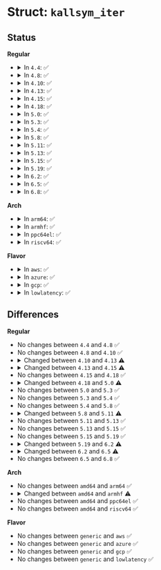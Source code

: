 # Struct: <code>kallsym_iter</code>

## Status
<b>Regular</b>
<ul>
<li>
<details>
<summary>In <code>4.4</code>: ✅</summary>

```c
struct kallsym_iter {
    loff_t pos;
    long unsigned int value;
    unsigned int nameoff;
    char type;
    char name[128];
    char module_name[56];
    int exported;
};
```
</details>
</li>
<li>
<details>
<summary>In <code>4.8</code>: ✅</summary>

```c
struct kallsym_iter {
    loff_t pos;
    long unsigned int value;
    unsigned int nameoff;
    char type;
    char name[128];
    char module_name[56];
    int exported;
};
```
</details>
</li>
<li>
<details>
<summary>In <code>4.10</code>: ✅</summary>

```c
struct kallsym_iter {
    loff_t pos;
    long unsigned int value;
    unsigned int nameoff;
    char type;
    char name[128];
    char module_name[56];
    int exported;
};
```
</details>
</li>
<li>
<details>
<summary>In <code>4.13</code>: ✅</summary>

```c
struct kallsym_iter {
    loff_t pos;
    loff_t pos_mod_end;
    long unsigned int value;
    unsigned int nameoff;
    char type;
    char name[128];
    char module_name[56];
    int exported;
};
```
</details>
</li>
<li>
<details>
<summary>In <code>4.15</code>: ✅</summary>

```c
struct kallsym_iter {
    loff_t pos;
    loff_t pos_mod_end;
    loff_t pos_ftrace_mod_end;
    long unsigned int value;
    unsigned int nameoff;
    char type;
    char name[128];
    char module_name[56];
    int exported;
    int show_value;
};
```
</details>
</li>
<li>
<details>
<summary>In <code>4.18</code>: ✅</summary>

```c
struct kallsym_iter {
    loff_t pos;
    loff_t pos_mod_end;
    loff_t pos_ftrace_mod_end;
    long unsigned int value;
    unsigned int nameoff;
    char type;
    char name[128];
    char module_name[56];
    int exported;
    int show_value;
};
```
</details>
</li>
<li>
<details>
<summary>In <code>5.0</code>: ✅</summary>

```c
struct kallsym_iter {
    loff_t pos;
    loff_t pos_arch_end;
    loff_t pos_mod_end;
    loff_t pos_ftrace_mod_end;
    long unsigned int value;
    unsigned int nameoff;
    char type;
    char name[128];
    char module_name[56];
    int exported;
    int show_value;
};
```
</details>
</li>
<li>
<details>
<summary>In <code>5.3</code>: ✅</summary>

```c
struct kallsym_iter {
    loff_t pos;
    loff_t pos_arch_end;
    loff_t pos_mod_end;
    loff_t pos_ftrace_mod_end;
    long unsigned int value;
    unsigned int nameoff;
    char type;
    char name[128];
    char module_name[56];
    int exported;
    int show_value;
};
```
</details>
</li>
<li>
<details>
<summary>In <code>5.4</code>: ✅</summary>

```c
struct kallsym_iter {
    loff_t pos;
    loff_t pos_arch_end;
    loff_t pos_mod_end;
    loff_t pos_ftrace_mod_end;
    long unsigned int value;
    unsigned int nameoff;
    char type;
    char name[128];
    char module_name[56];
    int exported;
    int show_value;
};
```
</details>
</li>
<li>
<details>
<summary>In <code>5.8</code>: ✅</summary>

```c
struct kallsym_iter {
    loff_t pos;
    loff_t pos_arch_end;
    loff_t pos_mod_end;
    loff_t pos_ftrace_mod_end;
    long unsigned int value;
    unsigned int nameoff;
    char type;
    char name[128];
    char module_name[56];
    int exported;
    int show_value;
};
```
</details>
</li>
<li>
<details>
<summary>In <code>5.11</code>: ✅</summary>

```c
struct kallsym_iter {
    loff_t pos;
    loff_t pos_arch_end;
    loff_t pos_mod_end;
    loff_t pos_ftrace_mod_end;
    loff_t pos_bpf_end;
    long unsigned int value;
    unsigned int nameoff;
    char type;
    char name[128];
    char module_name[56];
    int exported;
    int show_value;
};
```
</details>
</li>
<li>
<details>
<summary>In <code>5.13</code>: ✅</summary>

```c
struct kallsym_iter {
    loff_t pos;
    loff_t pos_arch_end;
    loff_t pos_mod_end;
    loff_t pos_ftrace_mod_end;
    loff_t pos_bpf_end;
    long unsigned int value;
    unsigned int nameoff;
    char type;
    char name[128];
    char module_name[56];
    int exported;
    int show_value;
};
```
</details>
</li>
<li>
<details>
<summary>In <code>5.15</code>: ✅</summary>

```c
struct kallsym_iter {
    loff_t pos;
    loff_t pos_arch_end;
    loff_t pos_mod_end;
    loff_t pos_ftrace_mod_end;
    loff_t pos_bpf_end;
    long unsigned int value;
    unsigned int nameoff;
    char type;
    char name[128];
    char module_name[56];
    int exported;
    int show_value;
};
```
</details>
</li>
<li>
<details>
<summary>In <code>5.19</code>: ✅</summary>

```c
struct kallsym_iter {
    loff_t pos;
    loff_t pos_arch_end;
    loff_t pos_mod_end;
    loff_t pos_ftrace_mod_end;
    loff_t pos_bpf_end;
    long unsigned int value;
    unsigned int nameoff;
    char type;
    char name[128];
    char module_name[56];
    int exported;
    int show_value;
};
```
</details>
</li>
<li>
<details>
<summary>In <code>6.2</code>: ✅</summary>

```c
struct kallsym_iter {
    loff_t pos;
    loff_t pos_arch_end;
    loff_t pos_mod_end;
    loff_t pos_ftrace_mod_end;
    loff_t pos_bpf_end;
    long unsigned int value;
    unsigned int nameoff;
    char type;
    char name[512];
    char module_name[56];
    int exported;
    int show_value;
};
```
</details>
</li>
<li>
<details>
<summary>In <code>6.5</code>: ✅</summary>

```c
struct kallsym_iter {
    loff_t pos;
    loff_t pos_mod_end;
    loff_t pos_ftrace_mod_end;
    loff_t pos_bpf_end;
    long unsigned int value;
    unsigned int nameoff;
    char type;
    char name[512];
    char module_name[56];
    int exported;
    int show_value;
};
```
</details>
</li>
<li>
<details>
<summary>In <code>6.8</code>: ✅</summary>

```c
struct kallsym_iter {
    loff_t pos;
    loff_t pos_mod_end;
    loff_t pos_ftrace_mod_end;
    loff_t pos_bpf_end;
    long unsigned int value;
    unsigned int nameoff;
    char type;
    char name[512];
    char module_name[56];
    int exported;
    int show_value;
};
```
</details>
</li>
</ul>
<b>Arch</b>
<ul>
<li>
<details>
<summary>In <code>arm64</code>: ✅</summary>

```c
struct kallsym_iter {
    loff_t pos;
    loff_t pos_arch_end;
    loff_t pos_mod_end;
    loff_t pos_ftrace_mod_end;
    long unsigned int value;
    unsigned int nameoff;
    char type;
    char name[128];
    char module_name[56];
    int exported;
    int show_value;
};
```
</details>
</li>
<li>
<details>
<summary>In <code>armhf</code>: ✅</summary>

```c
struct kallsym_iter {
    loff_t pos;
    loff_t pos_arch_end;
    loff_t pos_mod_end;
    loff_t pos_ftrace_mod_end;
    long unsigned int value;
    unsigned int nameoff;
    char type;
    char name[128];
    char module_name[60];
    int exported;
    int show_value;
};
```
</details>
</li>
<li>
<details>
<summary>In <code>ppc64el</code>: ✅</summary>

```c
struct kallsym_iter {
    loff_t pos;
    loff_t pos_arch_end;
    loff_t pos_mod_end;
    loff_t pos_ftrace_mod_end;
    long unsigned int value;
    unsigned int nameoff;
    char type;
    char name[128];
    char module_name[56];
    int exported;
    int show_value;
};
```
</details>
</li>
<li>
<details>
<summary>In <code>riscv64</code>: ✅</summary>

```c
struct kallsym_iter {
    loff_t pos;
    loff_t pos_arch_end;
    loff_t pos_mod_end;
    loff_t pos_ftrace_mod_end;
    long unsigned int value;
    unsigned int nameoff;
    char type;
    char name[128];
    char module_name[56];
    int exported;
    int show_value;
};
```
</details>
</li>
</ul>
<b>Flavor</b>
<ul>
<li>
<details>
<summary>In <code>aws</code>: ✅</summary>

```c
struct kallsym_iter {
    loff_t pos;
    loff_t pos_arch_end;
    loff_t pos_mod_end;
    loff_t pos_ftrace_mod_end;
    long unsigned int value;
    unsigned int nameoff;
    char type;
    char name[128];
    char module_name[56];
    int exported;
    int show_value;
};
```
</details>
</li>
<li>
<details>
<summary>In <code>azure</code>: ✅</summary>

```c
struct kallsym_iter {
    loff_t pos;
    loff_t pos_arch_end;
    loff_t pos_mod_end;
    loff_t pos_ftrace_mod_end;
    long unsigned int value;
    unsigned int nameoff;
    char type;
    char name[128];
    char module_name[56];
    int exported;
    int show_value;
};
```
</details>
</li>
<li>
<details>
<summary>In <code>gcp</code>: ✅</summary>

```c
struct kallsym_iter {
    loff_t pos;
    loff_t pos_arch_end;
    loff_t pos_mod_end;
    loff_t pos_ftrace_mod_end;
    long unsigned int value;
    unsigned int nameoff;
    char type;
    char name[128];
    char module_name[56];
    int exported;
    int show_value;
};
```
</details>
</li>
<li>
<details>
<summary>In <code>lowlatency</code>: ✅</summary>

```c
struct kallsym_iter {
    loff_t pos;
    loff_t pos_arch_end;
    loff_t pos_mod_end;
    loff_t pos_ftrace_mod_end;
    long unsigned int value;
    unsigned int nameoff;
    char type;
    char name[128];
    char module_name[56];
    int exported;
    int show_value;
};
```
</details>
</li>
</ul>

## Differences
<b>Regular</b>
<ul>
<li>
No changes between <code>4.4</code> and <code>4.8</code> ✅
</li>
<li>
No changes between <code>4.8</code> and <code>4.10</code> ✅
</li>
<li>
<details>
<summary>Changed between <code>4.10</code> and <code>4.13</code> ⚠️</summary>
<ul>
<li>
<b>Field added. </b>
<code>loff_t pos_mod_end</code>
</li>
</ul>
</details>
</li>
<li>
<details>
<summary>Changed between <code>4.13</code> and <code>4.15</code> ⚠️</summary>
<ul>
<li>
<b>Field added. </b>
<code>loff_t pos_ftrace_mod_end</code>
</li>
<li>
<b>Field added. </b>
<code>int show_value</code>
</li>
</ul>
</details>
</li>
<li>
No changes between <code>4.15</code> and <code>4.18</code> ✅
</li>
<li>
<details>
<summary>Changed between <code>4.18</code> and <code>5.0</code> ⚠️</summary>
<ul>
<li>
<b>Field added. </b>
<code>loff_t pos_arch_end</code>
</li>
</ul>
</details>
</li>
<li>
No changes between <code>5.0</code> and <code>5.3</code> ✅
</li>
<li>
No changes between <code>5.3</code> and <code>5.4</code> ✅
</li>
<li>
No changes between <code>5.4</code> and <code>5.8</code> ✅
</li>
<li>
<details>
<summary>Changed between <code>5.8</code> and <code>5.11</code> ⚠️</summary>
<ul>
<li>
<b>Field added. </b>
<code>loff_t pos_bpf_end</code>
</li>
</ul>
</details>
</li>
<li>
No changes between <code>5.11</code> and <code>5.13</code> ✅
</li>
<li>
No changes between <code>5.13</code> and <code>5.15</code> ✅
</li>
<li>
No changes between <code>5.15</code> and <code>5.19</code> ✅
</li>
<li>
<details>
<summary>Changed between <code>5.19</code> and <code>6.2</code> ⚠️</summary>
<ul>
<li>
<b>Field type changed. </b>
<code>char name[128]</code> ➡️ <code>char name[512]</code>
</li>
</ul>
</details>
</li>
<li>
<details>
<summary>Changed between <code>6.2</code> and <code>6.5</code> ⚠️</summary>
<ul>
<li>
<b>Field removed. </b>
<code>loff_t pos_arch_end</code>
</li>
</ul>
</details>
</li>
<li>
No changes between <code>6.5</code> and <code>6.8</code> ✅
</li>
</ul>
<b>Arch</b>
<ul>
<li>
No changes between <code>amd64</code> and <code>arm64</code> ✅
</li>
<li>
<details>
<summary>Changed between <code>amd64</code> and <code>armhf</code> ⚠️</summary>
<ul>
<li>
<b>Field type changed. </b>
<code>char module_name[56]</code> ➡️ <code>char module_name[60]</code>
</li>
</ul>
</details>
</li>
<li>
No changes between <code>amd64</code> and <code>ppc64el</code> ✅
</li>
<li>
No changes between <code>amd64</code> and <code>riscv64</code> ✅
</li>
</ul>
<b>Flavor</b>
<ul>
<li>
No changes between <code>generic</code> and <code>aws</code> ✅
</li>
<li>
No changes between <code>generic</code> and <code>azure</code> ✅
</li>
<li>
No changes between <code>generic</code> and <code>gcp</code> ✅
</li>
<li>
No changes between <code>generic</code> and <code>lowlatency</code> ✅
</li>
</ul>
